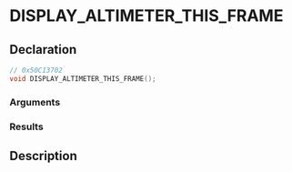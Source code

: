# DISPLAY_ALTIMETER_THIS_FRAME

## Declaration
```cpp
// 0x50C13702
void DISPLAY_ALTIMETER_THIS_FRAME();
```

### Arguments

### Results

## Description
